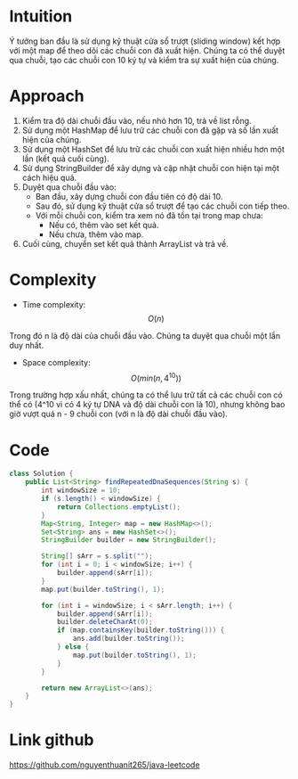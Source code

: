 # Intuition

<!-- Describe your first thoughts on how to solve this problem. -->

Ý tưởng ban đầu là sử dụng kỹ thuật cửa sổ trượt (sliding window) kết hợp với một map để theo dõi các chuỗi con đã xuất
hiện. Chúng ta có thể duyệt qua chuỗi, tạo các chuỗi con 10 ký tự và kiểm tra sự xuất hiện của chúng.

# Approach

<!-- Describe your approach to solving the problem. -->

1. Kiểm tra độ dài chuỗi đầu vào, nếu nhỏ hơn 10, trả về list rỗng.
2. Sử dụng một HashMap để lưu trữ các chuỗi con đã gặp và số lần xuất hiện của chúng.
3. Sử dụng một HashSet để lưu trữ các chuỗi con xuất hiện nhiều hơn một lần (kết quả cuối cùng).
4. Sử dụng StringBuilder để xây dựng và cập nhật chuỗi con hiện tại một cách hiệu quả.
5. Duyệt qua chuỗi đầu vào:
    - Ban đầu, xây dựng chuỗi con đầu tiên có độ dài 10.
    - Sau đó, sử dụng kỹ thuật cửa sổ trượt để tạo các chuỗi con tiếp theo.
    - Với mỗi chuỗi con, kiểm tra xem nó đã tồn tại trong map chưa:
        - Nếu có, thêm vào set kết quả.
        - Nếu chưa, thêm vào map.
6. Cuối cùng, chuyển set kết quả thành ArrayList và trả về.

# Complexity

- Time complexity: $$O(n)$$

<!-- Add your time complexity here, e.g. $$O(n)$$ -->

Trong đó n là độ dài của chuỗi đầu vào. Chúng ta duyệt qua chuỗi một lần duy nhất.

- Space complexity: $$O(min(n, 4^{10}))$$

<!-- Add your space complexity here, e.g. $$O(n)$$ -->

Trong trường hợp xấu nhất, chúng ta có thể lưu trữ tất cả các chuỗi con có thể có (4^10 vì có 4 ký tự DNA và độ dài
chuỗi con là 10), nhưng không bao giờ vượt quá n - 9 chuỗi con (với n là độ dài chuỗi đầu vào).

# Code

```java
class Solution {
    public List<String> findRepeatedDnaSequences(String s) {
        int windowSize = 10;
        if (s.length() < windowSize) {
            return Collections.emptyList();
        }
        Map<String, Integer> map = new HashMap<>();
        Set<String> ans = new HashSet<>();
        StringBuilder builder = new StringBuilder();

        String[] sArr = s.split("");
        for (int i = 0; i < windowSize; i++) {
            builder.append(sArr[i]);
        }
        map.put(builder.toString(), 1);

        for (int i = windowSize; i < sArr.length; i++) {
            builder.append(sArr[i]);
            builder.deleteCharAt(0);
            if (map.containsKey(builder.toString())) {
                ans.add(builder.toString());
            } else {
                map.put(builder.toString(), 1);
            }
        }

        return new ArrayList<>(ans);
    }
}
```

# Link github

https://github.com/nguyenthuanit265/java-leetcode